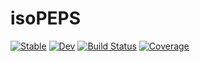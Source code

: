 # isoPEPS

[![Stable](https://img.shields.io/badge/docs-stable-blue.svg)](https://yuqingrong.github.io/isoPEPS.jl/stable/)
[![Dev](https://img.shields.io/badge/docs-dev-blue.svg)](https://yuqingrong.github.io/isoPEPS.jl/dev/)
[![Build Status](https://github.com/yuqingrong/isoPEPS.jl/actions/workflows/CI.yml/badge.svg?branch=master)](https://github.com/yuqingrong/isoPEPS.jl/actions/workflows/CI.yml?query=branch%3Amaster)
[![Coverage](https://codecov.io/gh/yuqingrong/isoPEPS.jl/branch/master/graph/badge.svg)](https://codecov.io/gh/yuqingrong/isoPEPS.jl)
